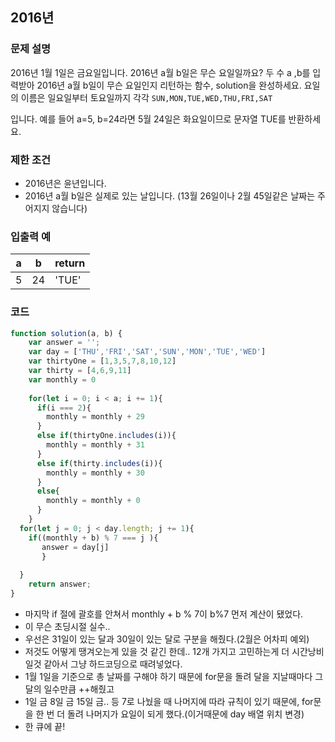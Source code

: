 ## 2016년

### **문제 설명**

2016년 1월 1일은 금요일입니다. 2016년 a월 b일은 무슨 요일일까요? 두 수 a ,b를 입력받아 2016년 a월 b일이 무슨 요일인지 리턴하는 함수, solution을 완성하세요. 요일의 이름은 일요일부터 토요일까지 각각 `SUN,MON,TUE,WED,THU,FRI,SAT`

입니다. 예를 들어 a=5, b=24라면 5월 24일은 화요일이므로 문자열 TUE를 반환하세요.

### 제한 조건

- 2016년은 윤년입니다.
- 2016년 a월 b일은 실제로 있는 날입니다. (13월 26일이나 2월 45일같은 날짜는 주어지지 않습니다)

### **입출력 예**
|a|b|return|
|---|---|---|
|5|24|'TUE'|

### 코드

```jsx
function solution(a, b) {
    var answer = '';
    var day = ['THU','FRI','SAT','SUN','MON','TUE','WED']
    var thirtyOne = [1,3,5,7,8,10,12]
    var thirty = [4,6,9,11]
    var monthly = 0
    
    for(let i = 0; i < a; i += 1){
      if(i === 2){
        monthly = monthly + 29
      }
      else if(thirtyOne.includes(i)){
        monthly = monthly + 31
      }
      else if(thirty.includes(i)){
        monthly = monthly + 30
      }
      else{
        monthly = monthly + 0
      }
    }
  for(let j = 0; j < day.length; j += 1){
    if((monthly + b) % 7 === j ){
       answer = day[j]
       }
    
  }
    return answer;
}
```

- 마지막 if 절에 괄호를 안쳐서 monthly + b % 7이 b%7 먼저 계산이 됐었다.
- 이 무슨 초딩시절 실수..
- 우선은 31일이 있는 달과 30일이 있는 달로 구분을 해줬다.(2월은 어차피 예외)
- 저것도 어떻게 땡겨오는게 있을 것 같긴 한데.. 12개 가지고 고민하는게 더 시간낭비일것 같아서 그냥 하드코딩으로 때려넣었다.
- 1월 1일을 기준으로 총 날짜를 구해야 하기 때문에 for문을 돌려 달을 지날때마다 그 달의 일수만큼 ++해줬고
- 1일 금 8일 금 15일 금.. 등 7로 나눴을 때 나머지에 따라 규칙이 있기 때문에, for문을 한 번 더 돌려 나머지가 요일이 되게 했다.(이거때문에 day 배열 위치 변경)
- 한 큐에 끝!
